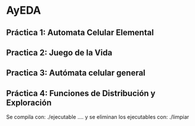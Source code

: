 # AyEDA

## Práctica 1: Automata Celular Elemental

## Practica 2: Juego de la Vida

## Practica 3: Autómata celular general

## Práctica 4: Funciones de Distribución y Exploración

Se compila con: ./ejecutable .... y se eliminan los ejecutables con: ./limpiar

 <!-- g++ src/test_hash.cc include/dispersion.h include/exploration.h include/hashtable.h include/sequence.h  -->
